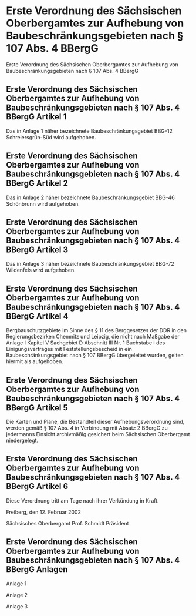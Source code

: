 # Erste Verordnung des Sächsischen Oberbergamtes zur Aufhebung von Baubeschränkungsgebieten nach § 107 Abs. 4 BBergG 

Erste Verordnung des Sächsischen Oberbergamtes zur Aufhebung von Baubeschränkungsgebieten nach § 107 Abs. 4 BBergG

## Erste Verordnung des Sächsischen Oberbergamtes zur Aufhebung von Baubeschränkungsgebieten nach § 107 Abs. 4 BBergG  Artikel 1

Das in Anlage 1 näher bezeichnete Baubeschränkungsgebiet BBG-12 Schreiersgrün-Süd wird aufgehoben.


## Erste Verordnung des Sächsischen Oberbergamtes zur Aufhebung von Baubeschränkungsgebieten nach § 107 Abs. 4 BBergG  Artikel 2

Das in Anlage 2 näher bezeichnete Baubeschränkungsgebiet BBG-46 Schönbrunn wird aufgehoben.


## Erste Verordnung des Sächsischen Oberbergamtes zur Aufhebung von Baubeschränkungsgebieten nach § 107 Abs. 4 BBergG  Artikel 3

Das in Anlage 3 näher bezeichnete Baubeschränkungsgebiet BBG-72 Wildenfels wird aufgehoben.


## Erste Verordnung des Sächsischen Oberbergamtes zur Aufhebung von Baubeschränkungsgebieten nach § 107 Abs. 4 BBergG  Artikel 4

Bergbauschutzgebiete im Sinne des § 11 des Berggesetzes der DDR in den Regierungsbezirken Chemnitz und Leipzig, die nicht nach Maßgabe der Anlage I Kapitel V Sachgebiet D Abschnitt III Nr. 1 Buchstabe i des Einigungsvertrages mit Feststellungsbescheid in ein Baubeschränkungsgebiet nach § 107 BBergG übergeleitet wurden, gelten hiermit als aufgehoben.


## Erste Verordnung des Sächsischen Oberbergamtes zur Aufhebung von Baubeschränkungsgebieten nach § 107 Abs. 4 BBergG  Artikel 5

Die Karten und Pläne, die Bestandteil dieser Aufhebungsverordnung sind, werden gemäß § 107 Abs. 4 in Verbindung mit Absatz 2 BBergG zu jedermanns Einsicht archivmäßig gesichert beim Sächsischen Oberbergamt niedergelegt.


## Erste Verordnung des Sächsischen Oberbergamtes zur Aufhebung von Baubeschränkungsgebieten nach § 107 Abs. 4 BBergG  Artikel 6

Diese Verordnung tritt am Tage nach ihrer Verkündung in Kraft.

Freiberg, den 12. Februar 2002

Sächsisches Oberbergamt 
         Prof. Schmidt 
         Präsident


## Erste Verordnung des Sächsischen Oberbergamtes zur Aufhebung von Baubeschränkungsgebieten nach § 107 Abs. 4 BBergG  Anlagen

Anlage 1

Anlage 2

Anlage 3

